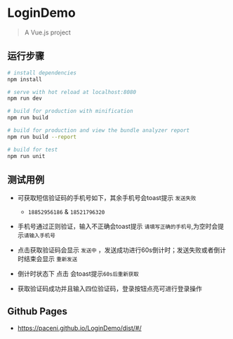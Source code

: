 # LoginDemo

> A Vue.js project

## 运行步骤

``` bash
# install dependencies
npm install

# serve with hot reload at localhost:8080
npm run dev

# build for production with minification
npm run build

# build for production and view the bundle analyzer report
npm run build --report

# build for test
npm run unit

```

## 测试用例


* 可获取短信验证码的手机号如下，其余手机号会toast提示 `发送失败`

	* `18852956186` & `18521796320`

* 手机号通过正则验证，输入不正确会toast提示 `请填写正确的手机号`,为空时会提示`请输入手机号`

* 点击获取验证码会显示 `发送中` ，发送成功进行60s倒计时；发送失败或者倒计时结束会显示 `重新发送`

* 倒计时状态下 点击 会toast提示`60s后重新获取`

* 获取验证码成功并且输入四位验证码，登录按钮点亮可进行登录操作


##  Github Pages
* https://paceni.github.io/LoginDemo/dist/#/

